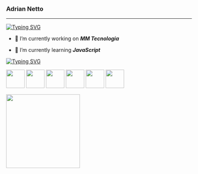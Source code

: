 ### Adrian Netto
---

[![Typing SVG](https://readme-typing-svg.demolab.com?font=Fira+Code&pause=1000&color=7F1FAE&random=false&width=435&lines=Software+Engineering+Student)](https://git.io/typing-svg)

- 🔭 I’m currently working on __*MM Tecnologia*__

- 🌱 I’m currently learning __*JavaScript*__

[![Typing SVG](https://readme-typing-svg.demolab.com?font=Fira+Code&pause=1000&color=7F1FAE&random=false&width=435&lines=Technologies)](https://git.io/typing-svg)

<img src="https://cdn.jsdelivr.net/gh/devicons/devicon/icons/javascript/javascript-original.svg" width="50" height="50"/> <img src="https://cdn.jsdelivr.net/gh/devicons/devicon/icons/html5/html5-original.svg" width="50" height="50"/> <img src="https://cdn.jsdelivr.net/gh/devicons/devicon/icons/css3/css3-original.svg" width="50" height="50"/> <img src="https://cdn.jsdelivr.net/gh/devicons/devicon/icons/python/python-original-wordmark.svg" width="50" height="50" /> <img src="https://cdn.jsdelivr.net/gh/devicons/devicon/icons/linux/linux-original.svg" width="50" height="50"/> <link rel="stylesheet" href="https://cdn.jsdelivr.net/gh/devicons/devicon@v2.15.1/devicon.min.css" width="50" height="50">  <img src="https://cdn.jsdelivr.net/gh/devicons/devicon/icons/r/r-original.svg" width="50" height="50"/>

<div>
<a href="https://github.com/seu-usuário-aqui">
<img loading="lazy" height="200em" src="https://github-readme-stats.vercel.app/api/top-langs/?username=AdrianNetto&layout=compact&langs_count=7&theme=dracula"/>
</div>
